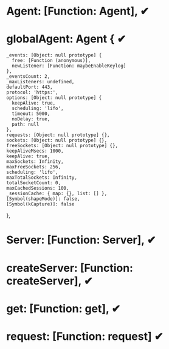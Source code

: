 
  # Agent: [Function: Agent], ✔
  # globalAgent: Agent { ✔
    _events: [Object: null prototype] {
      free: [Function (anonymous)],
      newListener: [Function: maybeEnableKeylog]
    },
    _eventsCount: 2,
    _maxListeners: undefined,
    defaultPort: 443,
    protocol: 'https:',
    options: [Object: null prototype] {
      keepAlive: true,
      scheduling: 'lifo',
      timeout: 5000,
      noDelay: true,
      path: null
    },
    requests: [Object: null prototype] {},
    sockets: [Object: null prototype] {},
    freeSockets: [Object: null prototype] {},
    keepAliveMsecs: 1000,
    keepAlive: true,
    maxSockets: Infinity,
    maxFreeSockets: 256,
    scheduling: 'lifo',
    maxTotalSockets: Infinity,
    totalSocketCount: 0,
    maxCachedSessions: 100,
    _sessionCache: { map: {}, list: [] },
    [Symbol(shapeMode)]: false,
    [Symbol(kCapture)]: false
  },
  # Server: [Function: Server], ✔
  # createServer: [Function: createServer], ✔
  # get: [Function: get], ✔
  # request: [Function: request] ✔